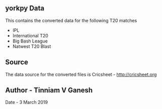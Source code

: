 ## yorkpy Data
This contains the converted data for the following T20 matches
- IPL 
- International T20
- Big Bash League
- Natwest T20 Blast

## Source
The data source for the converted files is Cricsheet - http://cricsheet.org

## Author - Tinniam V Ganesh
Date - 3 March 2019